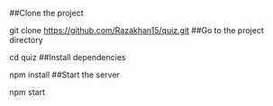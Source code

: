 ##Clone the project

  git clone https://github.com/Razakhan15/quiz.git
##Go to the project directory

  cd quiz
##Install dependencies

  npm install
##Start the server

  npm start